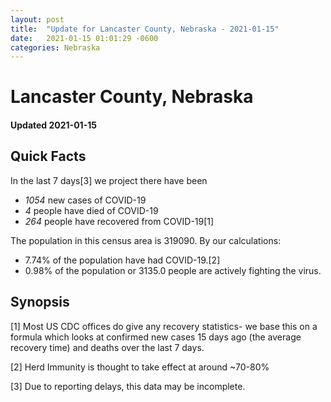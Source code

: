 ```yaml
---
layout: post
title:  "Update for Lancaster County, Nebraska - 2021-01-15"
date:   2021-01-15 01:01:29 -0600
categories: Nebraska
---
```


# Lancaster County, Nebraska
#### Updated 2021-01-15

## Quick Facts

In the last 7 days[3] we project there have been
- *1054* new cases of COVID-19
- *4* people have died of COVID-19
- *264* people have recovered from COVID-19[1]

The population in this census area is 319090. By our calculations:
- 7.74% of the population have had COVID-19.[2]
- 0.98% of the population or 3135.0 people are actively fighting the virus.

## Synopsis




[1] Most US CDC offices do give any recovery statistics- we base this on a formula which looks at confirmed new cases
15 days ago (the average recovery time) and deaths over the last 7 days.

[2] Herd Immunity is thought to take effect at around ~70-80%

[3] Due to reporting delays, this data may be incomplete.
 
    